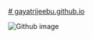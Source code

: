 [# gayatrijeebu.github.io](https://gayatrijeebu.github.io/)

![Github image](https://github.com/gayatrijeebu/gayatrijeebu.github.io/assets/97388879/f7b833cd-0f17-4e3b-a3da-e232cfa49a90)
